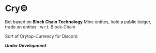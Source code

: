 # Cry©
Bot based on **Block Chain Technology**
Mine entites, hold a public ledger, trade on entites : w.r.t. Block-Chain

Sort of Crytop-Currency for Discord

***Under Development***
